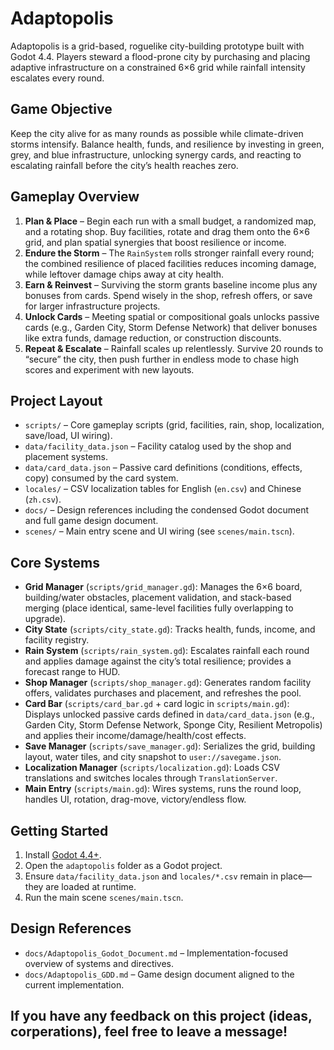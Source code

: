 # Adaptopolis

Adaptopolis is a grid-based, roguelike city-building prototype built with Godot 4.4. Players steward a flood-prone city by purchasing and placing adaptive infrastructure on a constrained 6×6 grid while rainfall intensity escalates every round.

## Game Objective

Keep the city alive for as many rounds as possible while climate-driven storms intensify. Balance health, funds, and resilience by investing in green, grey, and blue infrastructure, unlocking synergy cards, and reacting to escalating rainfall before the city’s health reaches zero.

## Gameplay Overview

1. **Plan & Place** – Begin each run with a small budget, a randomized map, and a rotating shop. Buy facilities, rotate and drag them onto the 6×6 grid, and plan spatial synergies that boost resilience or income.
2. **Endure the Storm** – The `RainSystem` rolls stronger rainfall every round; the combined resilience of placed facilities reduces incoming damage, while leftover damage chips away at city health.
3. **Earn & Reinvest** – Surviving the storm grants baseline income plus any bonuses from cards. Spend wisely in the shop, refresh offers, or save for larger infrastructure projects.
4. **Unlock Cards** – Meeting spatial or compositional goals unlocks passive cards (e.g., Garden City, Storm Defense Network) that deliver bonuses like extra funds, damage reduction, or construction discounts.
5. **Repeat & Escalate** – Rainfall scales up relentlessly. Survive 20 rounds to “secure” the city, then push further in endless mode to chase high scores and experiment with new layouts.

## Project Layout

- `scripts/` – Core gameplay scripts (grid, facilities, rain, shop, localization, save/load, UI wiring).
- `data/facility_data.json` – Facility catalog used by the shop and placement systems.
- `data/card_data.json` – Passive card definitions (conditions, effects, copy) consumed by the card system.
- `locales/` – CSV localization tables for English (`en.csv`) and Chinese (`zh.csv`).
- `docs/` – Design references including the condensed Godot document and full game design document.
- `scenes/` – Main entry scene and UI wiring (see `scenes/main.tscn`).

## Core Systems

- **Grid Manager** (`scripts/grid_manager.gd`): Manages the 6×6 board, building/water obstacles, placement validation, and stack-based merging (place identical, same-level facilities fully overlapping to upgrade).
- **City State** (`scripts/city_state.gd`): Tracks health, funds, income, and facility registry.
- **Rain System** (`scripts/rain_system.gd`): Escalates rainfall each round and applies damage against the city’s total resilience; provides a forecast range to HUD.
- **Shop Manager** (`scripts/shop_manager.gd`): Generates random facility offers, validates purchases and placement, and refreshes the pool.
- **Card Bar** (`scripts/card_bar.gd` + card logic in `scripts/main.gd`): Displays unlocked passive cards defined in `data/card_data.json` (e.g., Garden City, Storm Defense Network, Sponge City, Resilient Metropolis) and applies their income/damage/health/cost effects.
- **Save Manager** (`scripts/save_manager.gd`): Serializes the grid, building layout, water tiles, and city snapshot to `user://savegame.json`.
- **Localization Manager** (`scripts/localization.gd`): Loads CSV translations and switches locales through `TranslationServer`.
- **Main Entry** (`scripts/main.gd`): Wires systems, runs the round loop, handles UI, rotation, drag-move, victory/endless flow.

## Getting Started

1. Install [Godot 4.4+](https://godotengine.org/).
2. Open the `adaptopolis` folder as a Godot project.
3. Ensure `data/facility_data.json` and `locales/*.csv` remain in place—they are loaded at runtime.
4. Run the main scene `scenes/main.tscn`.

## Design References

- `docs/Adaptopolis_Godot_Document.md` – Implementation-focused overview of systems and directives.
- `docs/Adaptopolis_GDD.md` – Game design document aligned to the current implementation.

## If you have any feedback on this project (ideas, corperations), feel free to leave a message!
